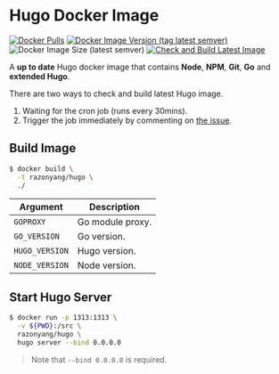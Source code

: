 # Hugo Docker Image

[![Docker Pulls](https://img.shields.io/docker/pulls/razonyang/hugo?style=flat-square)](https://hub.docker.com/r/razonyang/hugo)
[![Docker Image Version (tag latest semver)](https://img.shields.io/docker/v/razonyang/hugo/latest?style=flat-square)](https://hub.docker.com/repository/docker/razonyang/hugo/tags?page=1&ordering=last_updated)
![Docker Image Size (latest semver)](https://img.shields.io/docker/image-size/razonyang/hugo?style=flat-square)
[![Check and Build Latest Image](https://github.com/razonyang/docker-hugo/actions/workflows/docker.yml/badge.svg)](https://github.com/razonyang/docker-hugo/actions/workflows/docker.yml)

A **up to date** Hugo docker image that contains **Node**, **NPM**, **Git**, **Go** and **extended Hugo**.

There are two ways to check and build latest Hugo image.

1. Waiting for the cron job (runs every 30mins).
2. Trigger the job immediately by commenting on [the issue](https://github.com/razonyang/docker-hugo/issues/3).

## Build Image

```sh
$ docker build \
  -t razonyang/hugo \
  ./
```

| Argument | Description |
|---|---|
| `GOPROXY` | Go module proxy.
| `GO_VERSION` | Go version.
| `HUGO_VERSION` | Hugo version.
| `NODE_VERSION` | Node version.

## Start Hugo Server

```sh
$ docker run -p 1313:1313 \
  -v ${PWD}:/src \
  razonyang/hugo \
  hugo server --bind 0.0.0.0
```

> Note that `--bind 0.0.0.0` is required.
